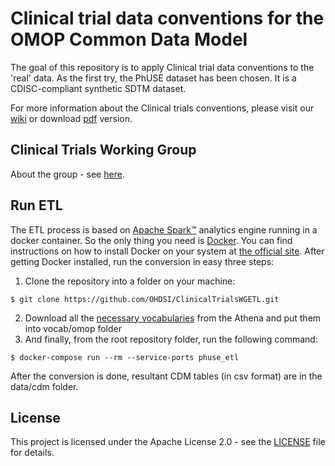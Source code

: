 # Clinical trial data conventions for the OMOP Common Data Model

The goal of this repository is to apply Clinical trial data conventions to the 'real' data.
As the first try, the PhUSE dataset has been chosen. It is a CDISC-compliant synthetic SDTM dataset.

For more information about the Clinical trials conventions, please visit our [wiki](https://github.com/OHDSI/ClinicalTrialsWGETL/wiki) or download [pdf](docs/omop_clinical_trials_data_conventions_v1.0_July_2020.pdf) version.

## Clinical Trials Working Group

About the group - see [here](https://www.ohdsi.org/web/wiki/doku.php?id=projects:workgroups:clinicalstudy).

## Run ETL

The ETL process is based on [Apache Spark&trade;](https://spark.apache.org) analytics engine running in a docker container. So the only thing you need is [Docker](https://www.docker.com). You can find instructions on how to install Docker on your system at [the official site](https://www.docker.com/products/docker-desktop).
After getting Docker installed, run the conversion in easy three steps:
1. Clone the repository into a folder on your machine:
~~~
$ git clone https://github.com/OHDSI/ClinicalTrialsWGETL.git
~~~
2. Download all the [necessary vocabularies](vocab/omop/README.md) from the Athena and put them into vocab/omop folder
3. And finally, from the root repository folder, run the following command:
~~~
$ docker-compose run --rm --service-ports phuse_etl  
~~~

After the conversion is done, resultant CDM tables (in csv format) are in the data/cdm folder.

## License

This project is licensed under the Apache License 2.0 - see the [LICENSE](LICENSE) file for details.
